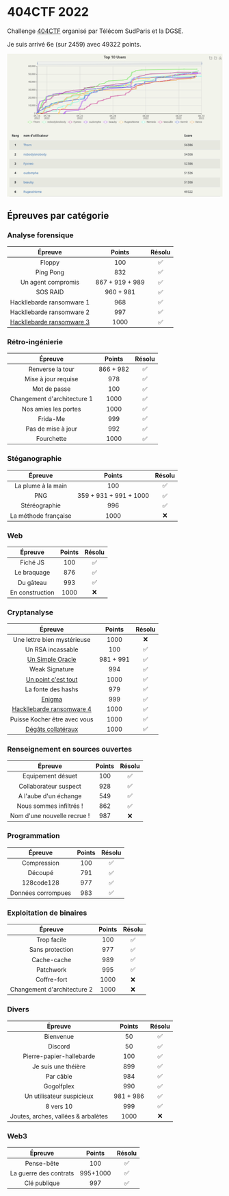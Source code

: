 # 404CTF 2022

Challenge [404CTF](https://www.404ctf.fr/) organisé par Télécom SudParis et la DGSE.

Je suis arrivé 6e (sur 2459) avec 49322 points.

![scoreboard](images/scoreboard.png)

## Épreuves par catégorie

### Analyse forensique

| Épreuve | Points | Résolu |
|:-------:|:------:|:------:|
| Floppy  | 100 | :white_check_mark: |
| Ping Pong | 832 | :white_check_mark: |
| Un agent compromis | 867 + 919 + 989 | :white_check_mark: |
| SOS RAID | 960 + 981 | :white_check_mark: |
| Hackllebarde ransomware 1 | 968 | :white_check_mark: |
| Hackllebarde ransomware 2 | 997 | :white_check_mark: |
| [Hackllebarde ransomware 3](Forensics/Ransomware3.md) | 1000 | :white_check_mark: |

### Rétro-ingénierie

| Épreuve | Points | Résolu |
|:-------:|:------:|:------:|
| Renverse la tour | 866 + 982 | :white_check_mark: |
| Mise à jour requise | 978 | :white_check_mark: |
| Mot de passe | 100 | :white_check_mark: |
| Changement d'architecture 1 | 1000 | :white_check_mark: |
| Nos amies les portes | 1000 | :white_check_mark: |
| Frida-Me | 999 | :white_check_mark: |
| Pas de mise à jour | 992 | :white_check_mark: |
| Fourchette | 1000 | :white_check_mark: |

### Stéganographie

| Épreuve | Points | Résolu |
|:-------:|:------:|:------:|
| La plume à la main | 100 | :white_check_mark: |
| PNG | 359 + 931 + 991 + 1000 | :white_check_mark: |
| Stéréographie | 996 | :white_check_mark: |
| La méthode française | 1000 | :x: |

### Web

| Épreuve | Points | Résolu |
|:-------:|:------:|:------:|
| Fiché JS | 100 | :white_check_mark: |
| Le braquage | 876 | :white_check_mark: |
| Du gâteau | 993 | :white_check_mark: |
| En construction | 1000 | :x: |

### Cryptanalyse

| Épreuve | Points | Résolu |
|:-------:|:------:|:------:|
| Une lettre bien mystérieuse | 1000 | :x: |
| Un RSA incassable | 100 | :white_check_mark: |
| [Un Simple Oracle](Crypto/SimpleOracle.md) | 981 + 991 | :white_check_mark: |
| Weak Signature | 994 | :white_check_mark: |
| [Un point c'est tout](Crypto/UnPointCestTout.md) | 1000 | :white_check_mark: |
| La fonte des hashs | 979 | :white_check_mark: |
| [Enigma](Crypto/Enigma.md) | 999 | :white_check_mark: |
| [Hackllebarde ransomware 4](Crypto/Ransomware4.md) | 1000 | :white_check_mark: |
| Puisse Kocher être avec vous | 1000 | :white_check_mark: |
| [Dégâts collatéraux](Crypto/DegatsCollateraux.md) | 1000 | :white_check_mark: |

### Renseignement en sources ouvertes

| Épreuve | Points | Résolu |
|:-------:|:------:|:------:|
| Equipement désuet | 100 | :white_check_mark: |
| Collaborateur suspect | 928 | :white_check_mark: |
| A l'aube d'un échange | 549 | :white_check_mark: |
| Nous sommes infiltrés ! | 862 | :white_check_mark: |
| Nom d'une nouvelle recrue ! | 987 | :x: |

### Programmation

| Épreuve | Points | Résolu |
|:-------:|:------:|:------:|
| Compression | 100 | :white_check_mark: |
| Découpé | 791 | :white_check_mark: |
| 128code128 | 977 | :white_check_mark: |
| Données corrompues | 983 | :white_check_mark: |

### Exploitation de binaires

| Épreuve | Points | Résolu |
|:-------:|:------:|:------:|
| Trop facile | 100 | :white_check_mark: |
| Sans protection | 977 | :white_check_mark: |
| Cache-cache | 989 | :white_check_mark: |
| Patchwork | 995 | :white_check_mark: |
| Coffre-fort | 1000 | :x: |
| Changement d'architecture 2 | 1000 | :x: |

### Divers

| Épreuve | Points | Résolu |
|:-------:|:------:|:------:|
| Bienvenue | 50 | :white_check_mark: |
| Discord | 50 | :white_check_mark: |
| Pierre-papier-hallebarde | 100 | :white_check_mark: |
| Je suis une théière | 899 | :white_check_mark: |
| Par câble | 984 | :white_check_mark: |
| Gogolfplex | 990 | :white_check_mark: |
| Un utilisateur suspicieux | 981 + 986 | :white_check_mark: |
| 8 vers 10 | 999 | :white_check_mark: |
| Joutes, arches, vallées & arbalètes | 1000 | :x: |

### Web3

| Épreuve | Points | Résolu |
|:-------:|:------:|:------:|
| Pense-bête | 100 | :white_check_mark: |
| La guerre des contrats | 995+1000 | :white_check_mark: |
| Clé publique | 997 | :white_check_mark: |